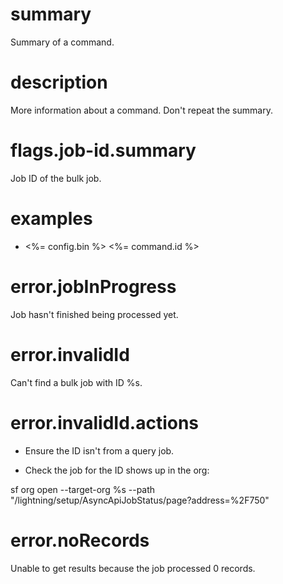 # summary

Summary of a command.

# description

More information about a command. Don't repeat the summary.

# flags.job-id.summary

Job ID of the bulk job.

# examples

- <%= config.bin %> <%= command.id %>

# error.jobInProgress

Job hasn't finished being processed yet.

# error.invalidId

Can't find a bulk job with ID %s.

# error.invalidId.actions

- Ensure the ID isn't from a query job.

- Check the job for the ID shows up in the org:

sf org open --target-org %s --path "/lightning/setup/AsyncApiJobStatus/page?address=%2F750"

# error.noRecords

Unable to get results because the job processed 0 records.
